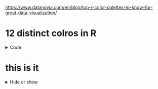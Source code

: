 https://www.datanovia.com/en/blog/top-r-color-palettes-to-know-for-great-data-visualization/<br/>

# 12 distinct colros in R

<details>
<summary>Code</summary>

```R
my_colors <- c("steelblue2","blue3","seagreen3","green4","dimgray","coral4","pink2","gold","darkorange2","deeppink","purple","red1")
plot(1:12, pch=19, col=my_colors, size=4)
```
</details>

  

# this is it
<details>
<summary>Hide or show</summary>

'''R
rnm_Vec <- sample(1:10,5)
print(rnm)
'''

'''Python
colors = ["red", "blue"]
'''
</details>
